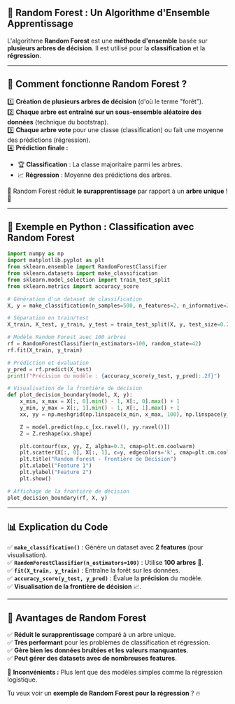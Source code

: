 ## 🌳 **Random Forest : Un Algorithme d'Ensemble Apprentissage**

L'algorithme **Random Forest** est une **méthode d'ensemble** basée sur **plusieurs arbres de décision**. Il est utilisé pour la **classification** et la **régression**.

---

## 🔹 **Comment fonctionne Random Forest ?**

1️⃣ **Création de plusieurs arbres de décision** (d'où le terme "forêt").  
2️⃣ **Chaque arbre est entraîné sur un sous-ensemble aléatoire des données** (technique du bootstrap).  
3️⃣ **Chaque arbre vote** pour une classe (classification) ou fait une moyenne des prédictions (régression).  
4️⃣ **Prédiction finale :**

-   🏆 **Classification** : La classe majoritaire parmi les arbres.
-   📈 **Régression** : Moyenne des prédictions des arbres.

🔹 Random Forest réduit **le surapprentissage** par rapport à un **arbre unique** ! 🎯

---

## 📜 **Exemple en Python : Classification avec Random Forest**

```python
import numpy as np
import matplotlib.pyplot as plt
from sklearn.ensemble import RandomForestClassifier
from sklearn.datasets import make_classification
from sklearn.model_selection import train_test_split
from sklearn.metrics import accuracy_score

# Génération d'un dataset de classification
X, y = make_classification(n_samples=500, n_features=2, n_informative=2, n_redundant=0, random_state=42)

# Séparation en train/test
X_train, X_test, y_train, y_test = train_test_split(X, y, test_size=0.2, random_state=42)

# Modèle Random Forest avec 100 arbres
rf = RandomForestClassifier(n_estimators=100, random_state=42)
rf.fit(X_train, y_train)

# Prédiction et évaluation
y_pred = rf.predict(X_test)
print(f"Précision du modèle : {accuracy_score(y_test, y_pred):.2f}")

# Visualisation de la frontière de décision
def plot_decision_boundary(model, X, y):
    x_min, x_max = X[:, 0].min() - 1, X[:, 0].max() + 1
    y_min, y_max = X[:, 1].min() - 1, X[:, 1].max() + 1
    xx, yy = np.meshgrid(np.linspace(x_min, x_max, 100), np.linspace(y_min, y_max, 100))

    Z = model.predict(np.c_[xx.ravel(), yy.ravel()])
    Z = Z.reshape(xx.shape)

    plt.contourf(xx, yy, Z, alpha=0.3, cmap=plt.cm.coolwarm)
    plt.scatter(X[:, 0], X[:, 1], c=y, edgecolors='k', cmap=plt.cm.coolwarm)
    plt.title("Random Forest - Frontière de Décision")
    plt.xlabel("Feature 1")
    plt.ylabel("Feature 2")
    plt.show()

# Affichage de la frontière de décision
plot_decision_boundary(rf, X, y)
```

---

## 📊 **Explication du Code**

✅ **`make_classification()`** : Génère un dataset avec **2 features** (pour visualisation).  
✅ **`RandomForestClassifier(n_estimators=100)`** : Utilise **100 arbres** 🌳.  
✅ **`fit(X_train, y_train)`** : Entraîne la forêt sur les données.  
✅ **`accuracy_score(y_test, y_pred)`** : Évalue la **précision** du modèle.  
✅ **Visualisation de la frontière de décision** 📈.

---

## 🚀 **Avantages de Random Forest**

✅ **Réduit le surapprentissage** comparé à un arbre unique.  
✅ **Très performant** pour les problèmes de classification et régression.  
✅ **Gère bien les données bruitées et les valeurs manquantes**.  
✅ **Peut gérer des datasets avec de nombreuses features**.

📌 **Inconvénients :** Plus lent que des modèles simples comme la régression logistique.

Tu veux voir un **exemple de Random Forest pour la régression** ? 🔥
